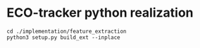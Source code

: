 # ECO-tracker python realization

```
cd ./implementation/feature_extraction
python3 setup.py build_ext --inplace
````
